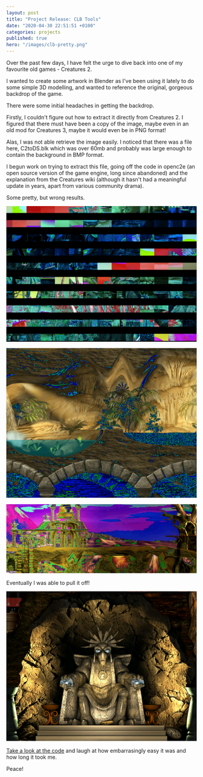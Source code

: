 ```yaml
---
layout: post
title: "Project Release: CLB Tools"
date: "2020-04-30 22:51:51 +0100"
categories: projects
published: true
hero: "/images/clb-pretty.png"
---
```


Over the past few days, I have felt the urge to dive back into one of my favourite old games - Creatures 2.

I wanted to create some artwork in Blender as I've been using it lately to do some simple 3D modelling,
and wanted to reference the original, gorgeous backdrop of the game.

There were some initial headaches in getting the backdrop.

Firstly, I couldn't figure out how to extract it directly from Creatures 2. I figured that there must
have been a copy of the image, maybe even in an old mod for Creatures 3, maybe it would even be in PNG format!

Alas, I was not able retrieve the image easily. I noticed that there was a file here, C2toDS.blk which was over 60mb and probably was large enough to contain the background in BMP format.

I begun work on trying to extract this file, going off the code in openc2e (an open source version of the game engine, long since abandoned) and the explanation from the Creatures wiki (although it hasn't had a meaningful update in years, apart from various community drama).

Some pretty, but wrong results.

![Image of Broken export](/images/clb-broken.png)

![Image of less broken export](/images/clb-strange.png)

![Image of pretty, but broken, export](/images/clb-pretty.png)

Eventually I was able to pull it off!

![Image of working export](/images/clb-shee.png)

[Take a look at the code](https://github.com/robinduckett/clb-tools) and laugh at how embarrasingly easy it was and how long it took me.

Peace!
